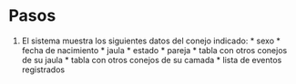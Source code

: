 # Pasos #
  1. El sistema muestra los siguientes datos del conejo indicado:
    * sexo
    * fecha de nacimiento
    * jaula
    * estado
    * pareja
    * tabla con otros conejos de su jaula
    * tabla con otros conejos de su camada
    * lista de eventos registrados